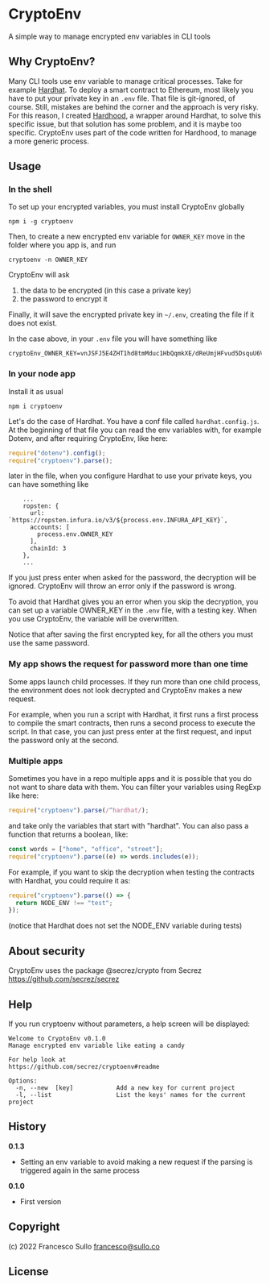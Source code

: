 # CryptoEnv

A simple way to manage encrypted env variables in CLI tools

## Why CryptoEnv?

Many CLI tools use env variable to manage critical processes. Take for example [Hardhat](https://github.com/NomicFoundation/hardhat). To deploy a smart contract to Ethereum, most likely you have to put your private key in an `.env` file. That file is git-ignored, of course. Still, mistakes are behind the corner and the approach is very risky. For this reason, I created [Hardhood](github.com/secrez/hardhood), a wrapper around Hardhat, to solve this specific issue, but that solution has some problem, and it is maybe too specific. CryptoEnv uses part of the code written for Hardhood, to manage a more generic process.

## Usage

### In the shell

To set up your encrypted variables, you must install CryptoEnv globally

```
npm i -g cryptoenv
```

Then, to create a new encrypted env variable for `OWNER_KEY` move in the folder where you app is, and run

```
cryptoenv -n OWNER_KEY
```

CryptoEnv will ask

1. the data to be encrypted (in this case a private key)
2. the password to encrypt it

Finally, it will save the encrypted private key in `~/.env`, creating the file if it does not exist.

In the case above, in your `.env` file you will have something like

```
cryptoEnv_OWNER_KEY=vnJSFJ5E4ZHT1hd8tmMduc1HbQqmkXE/dReUmjHFvud5DsquU6VrOZ+1K3wFj2wYIc8KaClbZWlAtG5HuE2QfE1hx3snHBpz0sqkhfM2v8gTTR77RnLZ23GcKYTGa2G5frcuECngSpE=
```

### In your node app

Install it as usual

```
npm i cryptoenv
```

Let's do the case of Hardhat.
You have a conf file called `hardhat.config.js`. At the beginning of that file you can read the env variables with, for example Dotenv, and after requiring CryptoEnv, like here:

```javascript
require("dotenv").config();
require("cryptoenv").parse();
```

later in the file, when you configure Hardhat to use your private keys, you can have something like

```
    ...
    ropsten: {
      url: `https://ropsten.infura.io/v3/${process.env.INFURA_API_KEY}`,
      accounts: [
        process.env.OWNER_KEY
      ],
      chainId: 3
    },
    ...
```

If you just press enter when asked for the password, the decryption will be ignored. CryptoEnv will throw an error only if the password is wrong.

To avoid that Hardhat gives you an error when you skip the decryption, you can set up a variable OWNER_KEY in the `.env` file, with a testing key. When you use CryptoEnv, the variable will be overwritten.

Notice that after saving the first encrypted key, for all the others you must use the same password.

### My app shows the request for password more than one time

Some apps launch child processes. If they run more than one child process, the environment does not look decrypted and CryptoEnv makes a new request.

For example, when you run a script with Hardhat, it first runs a first process to compile the smart contracts, then runs a second process to execute the script. In that case, you can just press enter at the first request, and input the password only at the second.

### Multiple apps

Sometimes you have in a repo multiple apps and it is possible that you do not want to share data with them. You can filter your variables using RegExp like here:

```javascript
require("cryptoenv").parse(/^hardhat/);
```

and take only the variables that start with "hardhat".
You can also pass a function that returns a boolean, like:

```javascript
const words = ["home", "office", "street"];
require("cryptoenv").parse((e) => words.includes(e));
```

For example, if you want to skip the decryption when testing the contracts with Hardhat, you could require it as:

```javascript
require("cryptoenv").parse(() => {
  return NODE_ENV !== "test";
});
```

(notice that Hardhat does not set the NODE_ENV variable during tests)

## About security

CryptoEnv uses the package @secrez/crypto from Secrez https://github.com/secrez/secrez

## Help

If you run cryptoenv without parameters, a help screen will be displayed:

```
Welcome to CryptoEnv v0.1.0
Manage encrypted env variable like eating a candy

For help look at
https://github.com/secrez/cryptoenv#readme

Options:
  -n, --new  [key]            Add a new key for current project
  -l, --list                  List the keys' names for the current project

```

## History

**0.1.3**

- Setting an env variable to avoid making a new request if the parsing is triggered again in the same process

**0.1.0**

- First version

## Copyright

(c) 2022 Francesco Sullo <francesco@sullo.co>

## License

```MIT — enjoy it :-)


```
